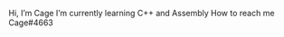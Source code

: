 Hi, I’m Cage
I’m currently learning C++ and Assembly
How to reach me Cage#4663
<!---
Mstoin/Mstoin is a ✨ special ✨ repository because its `README.md` (this file) appears on your GitHub profile.
You can click the Preview link to take a look at your changes.
--->
